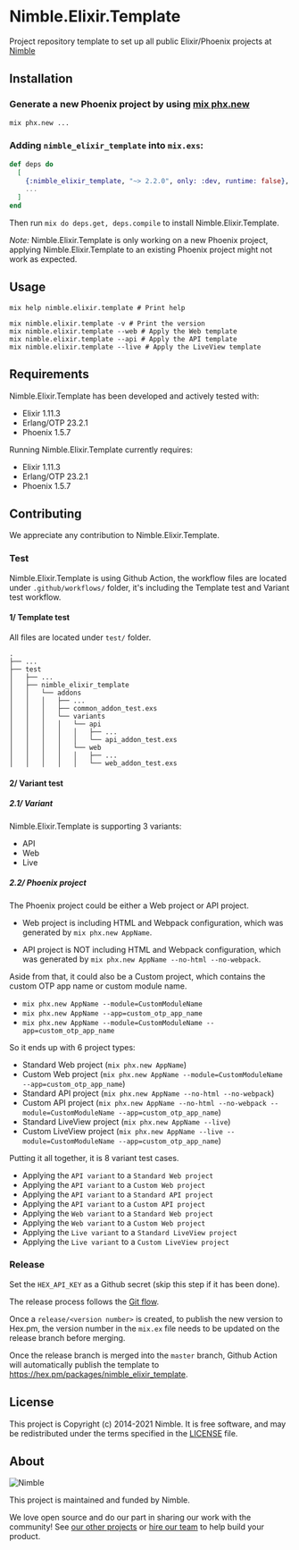 # Nimble.Elixir.Template

Project repository template to set up all public Elixir/Phoenix projects at [Nimble](https://nimblehq.co/)

## Installation

### Generate a new Phoenix project by using [mix phx.new](https://hexdocs.pm/phoenix/Mix.Tasks.Phx.New.html)

```bash
mix phx.new ...
```

### Adding `nimble_elixir_template` into `mix.exs`:

```elixir
def deps do
  [
    {:nimble_elixir_template, "~> 2.2.0", only: :dev, runtime: false},
    ...
  ]
end
```

Then run `mix do deps.get, deps.compile` to install Nimble.Elixir.Template.

*Note:* Nimble.Elixir.Template is only working on a new Phoenix project, applying Nimble.Elixir.Template to an existing Phoenix project might not work as expected.

## Usage

```
mix help nimble.elixir.template # Print help

mix nimble.elixir.template -v # Print the version
mix nimble.elixir.template --web # Apply the Web template
mix nimble.elixir.template --api # Apply the API template
mix nimble.elixir.template --live # Apply the LiveView template
```
## Requirements

Nimble.Elixir.Template has been developed and actively tested with:
- Elixir 1.11.3
- Erlang/OTP 23.2.1
- Phoenix 1.5.7

Running Nimble.Elixir.Template currently requires:
- Elixir 1.11.3
- Erlang/OTP 23.2.1
- Phoenix 1.5.7

## Contributing

We appreciate any contribution to Nimble.Elixir.Template.

### Test

Nimble.Elixir.Template is using Github Action, the workflow files are located under `.github/workflows/` folder, it's including the Template test and Variant test workflow.

#### 1/ Template test

All files are located under `test/` folder.

```
.
├── ...
├── test
│   ├── ...
│   ├── nimble_elixir_template
│   │   └── addons
│   │   │   ├── ...
│   │   │   ├── common_addon_test.exs
│   │   │   └── variants
│   │   │   │   └── api
│   │   │   │   │   ├── ...
│   │   │   │   │   └── api_addon_test.exs
│   │   │   │   └── web
│   │   │   │   │   ├── ...
│   │   │   │   │   └── web_addon_test.exs
```

#### 2/ Variant test

##### 2.1/ Variant

Nimble.Elixir.Template is supporting 3 variants:  

- API
- Web
- Live

##### 2.2/ Phoenix project

The Phoenix project could be either a Web project or API project.

- Web project is including HTML and Webpack configuration, which was generated by `mix phx.new AppName`.

- API project is NOT including HTML and Webpack configuration, which was generated by `mix phx.new AppName --no-html --no-webpack`.

Aside from that, it could also be a Custom project, which contains the custom OTP app name or custom module name.

- `mix phx.new AppName --module=CustomModuleName`
- `mix phx.new AppName --app=custom_otp_app_name`
- `mix phx.new AppName --module=CustomModuleName --app=custom_otp_app_name`

So it ends up with 6 project types:

- Standard Web project (`mix phx.new AppName`)
- Custom Web project (`mix phx.new AppName --module=CustomModuleName --app=custom_otp_app_name`)
- Standard API project (`mix phx.new AppName --no-html --no-webpack`)
- Custom API project (`mix phx.new AppName --no-html --no-webpack --module=CustomModuleName --app=custom_otp_app_name`)
- Standard LiveView project (`mix phx.new AppName --live`)
- Custom LiveView project (`mix phx.new AppName --live --module=CustomModuleName --app=custom_otp_app_name`)

Putting it all together, it is 8 variant test cases.

- Applying the `API variant` to a `Standard Web project`
- Applying the `API variant` to a `Custom Web project`
- Applying the `API variant` to a `Standard API project`
- Applying the `API variant` to a `Custom API project`
- Applying the `Web variant` to a `Standard Web project`
- Applying the `Web variant` to a `Custom Web project`
- Applying the `Live variant` to a `Standard LiveView project`
- Applying the `Live variant` to a `Custom LiveView project`

### Release

Set the `HEX_API_KEY` as a Github secret (skip this step if it has been done).

The release process follows the [Git flow](https://nimblehq.co/compass/development/version-control/#releases-).

Once a `release/<version number>` is created, to publish the new version to Hex.pm, the version number in the `mix.ex` file needs to be updated on the release branch before merging.

Once the release branch is merged into the `master` branch, Github Action will automatically publish the template to https://hex.pm/packages/nimble_elixir_template.

## License

This project is Copyright (c) 2014-2021 Nimble. It is free software,
and may be redistributed under the terms specified in the [LICENSE] file.

[LICENSE]: /LICENSE

## About

![Nimble](https://assets.nimblehq.co/logo/dark/logo-dark-text-160.png)

This project is maintained and funded by Nimble.

We love open source and do our part in sharing our work with the community!
See [our other projects][community] or [hire our team][hire] to help build your product.

[community]: https://github.com/nimblehq
[hire]: https://nimblehq.co/
